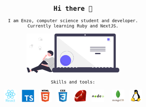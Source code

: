 
<h2 align="center"><samp>Hi there 👋</h1>
<p align="center">
  <samp>I am Enzo, computer science student and developer.<br>
  Currently learning Ruby and NextJS.<br>
  <br>
  <img src="https://raw.githubusercontent.com/enzodiaz25/enzodiaz25/db29d2c209bc905ca449cc342a92034f6647eac0/undraw_Code_thinking_re_gka2.svg" width="300"/><br>
  <br>
  Skills and tools:<br>
  <br>
  <img src="https://raw.githubusercontent.com/devicons/devicon/master/icons/react/react-original-wordmark.svg" alt="react" width="40" height="40"/>&nbsp;&nbsp;<img src="https://raw.githubusercontent.com/devicons/devicon/master/icons/typescript/typescript-original.svg" alt="typescript" width="40" height="40"/>&nbsp;&nbsp;<img src="https://raw.githubusercontent.com/devicons/devicon/master/icons/html5/html5-original-wordmark.svg" alt="html5" width="40" height="40"/>&nbsp;&nbsp;<img src="https://raw.githubusercontent.com/devicons/devicon/master/icons/css3/css3-original-wordmark.svg" alt="css3" width="40" height="40"/>&nbsp;&nbsp;<img src="https://raw.githubusercontent.com/devicons/devicon/master/icons/ruby/ruby-original.svg" alt="python" width="40" height="40"/>&nbsp;&nbsp;<img src="https://raw.githubusercontent.com/devicons/devicon/master/icons/nodejs/nodejs-original-wordmark.svg" alt="nodejs" width="40" height="40"/> &nbsp;&nbsp;<img src="https://raw.githubusercontent.com/devicons/devicon/master/icons/mongodb/mongodb-original-wordmark.svg" alt="mongodb" width="40" height="40"/>&nbsp;&nbsp;<img src="https://raw.githubusercontent.com/devicons/devicon/master/icons/linux/linux-original.svg" alt="linux" width="40" height="40"/>
</p>
